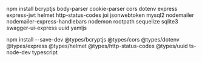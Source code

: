 npm install bcryptjs body-parser cookie-parser cors dotenv express express-jwt helmet http-status-codes joi jsonwebtoken mysql2 nodemailer nodemailer-express-handlebars nodemon rootpath sequelize sqlite3 swagger-ui-express uuid yamljs

npm install --save-dev @types/bcryptjs @types/cors @types/dotenv @types/express @types/helmet @types/http-status-codes @types/uuid ts-node-dev typescript